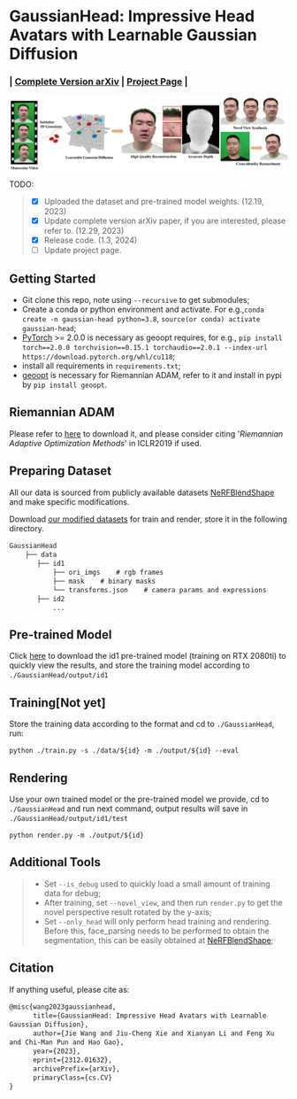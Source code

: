 # GaussianHead: Impressive Head Avatars with Learnable Gaussian Diffusion
### | [Complete Version arXiv](http://arxiv.org/abs/2312.01632) | [Project Page]() |
![](assets/teaser.png)

TODO:
>- [x] Uploaded the dataset and pre-trained model weights. (12.19, 2023)
>- [x] Update complete version arXiv paper, if you are interested, please refer to. (12.29, 2023)
>- [x] Release code. (1.3, 2024)
>- [ ] Update project page.



## Getting Started
* Git clone this repo, note using `--recursive` to get submodules;
* Create a conda or python environment and activate. For e.g.,`conda create -n gaussian-head python=3.8`, `source(or conda) activate gaussian-head`;
* [PyTorch](https://pytorch.org/get-started/previous-versions/) >= 2.0.0 is necessary as geoopt requires, for e.g., `pip install torch==2.0.0 torchvision==0.15.1 torchaudio==2.0.1 --index-url https://download.pytorch.org/whl/cu118`;
* install all requirements in `requirements.txt`;
* [geoopt](https://github.com/geoopt/geoopt) is necessary for Riemannian ADAM, refer to it and install in pypi by `pip install geoopt`.

## Riemannian ADAM
Please refer to [here](https://github.com/geoopt/geoopt) to download it, and please consider citing '*Riemannian Adaptive Optimization Methods*' in ICLR2019 if used.

## Preparing Dataset
All our data is sourced from publicly available datasets [NeRFBlendShape](https://drive.google.com/drive/folders/1OiUvo7vHekVpy67Nuxnh3EuJQo7hlSq1?usp=sharing) and make specific modifications. 

Download [our modified datasets](https://drive.google.com/file/d/1vriFnMGsXPVTWRsHQ37SmMNZxU17nICT/view?usp=sharing) for train and render, store it in the following directory.

```
GaussianHead
    ├── data
       ├── id1
           ├── ori_imgs    # rgb frames
           ├── mask    # binary masks
           └── transforms.json    # camera params and expressions
       ├── id2
           ...
```

## Pre-trained Model
Click [here](https://drive.google.com/file/d/13SjlhQ7MOONPUenJHbqwdGJoGeU2Arz6/view?usp=sharing) to download the id1 pre-trained model (training on RTX 2080ti) to quickly view the results, and store the training model according to `./GaussianHead/output/id1`

## Training[Not yet]
Store the training data according to the format and cd to `./GaussianHead`, run:
```
python ./train.py -s ./data/${id} -m ./output/${id} --eval
```

## Rendering
Use your own trained model or the pre-trained model we provide, cd to `./GaussianHead` and run next command, output results will save in `./GaussianHead/output/id1/test`
```
python render.py -m ./output/${id}
```

## Additional Tools
>- Set `--is_debug` used to quickly load a small amount of training data for debug;
>- After training, set `--novel_view`, and then run  `render.py` to get the novel perspective result rotated by the y-axis;
>- Set `--only_head` will only perform head training and rendering. Before this, face_parsing needs to be performed to obtain the segmentation, this can be easily obtained at [NeRFBlendShape](https://drive.google.com/drive/folders/1OiUvo7vHekVpy67Nuxnh3EuJQo7hlSq1?usp=sharing);

## Citation
If anything useful, please cite as:
```
@misc{wang2023gaussianhead,
      title={GaussianHead: Impressive Head Avatars with Learnable Gaussian Diffusion}, 
      author={Jie Wang and Jiu-Cheng Xie and Xianyan Li and Feng Xu and Chi-Man Pun and Hao Gao},
      year={2023},
      eprint={2312.01632},
      archivePrefix={arXiv},
      primaryClass={cs.CV}
}
```
